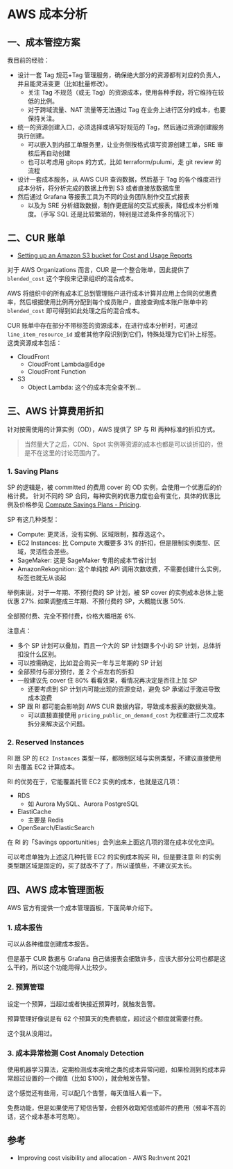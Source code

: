 # AWS 成本分析

## 一、成本管控方案

我目前的经验：

- 设计一套 Tag 规范+Tag 管理服务，确保绝大部分的资源都有对应的负责人，并且能灵活变更（比如批量修改）。
  - 关注 Tag 不规范（或无 Tag）的资源成本，使用各种手段，将它维持在较低的比例。
  - 对于跨域流量、NAT 流量等无法通过 Tag 在业务上进行区分的成本，也要保持关注。
- 统一的资源创建入口，必须选择或填写好规范的 Tag，然后通过资源创建服务执行创建。
  - 可以嵌入到内部工单服务里，让业务侧按格式填写资源创建工单，SRE 审核后再自动创建
  - 也可以考虑用 gitops 的方式，比如 terraform/pulumi，走 git review 的流程
- 设计一套成本服务，从 AWS CUR 查询数据，然后基于 Tag 的各个维度进行成本分析，将分析完成的数据上传到 S3 或者直接放数据库里
- 然后通过 Grafana 等报表工具为不同的业务团队制作交互式报表
  - 以及为 SRE 分析细致数据，制作更底层的交互式报表，降低成本分析难度。（手写 SQL 还是比较繁琐的，特别是过滤条件多的情况下）


## 二、CUR 账单

- [Setting up an Amazon S3 bucket for Cost and Usage Reports](https://docs.aws.amazon.com/cur/latest/userguide/cur-s3.html)

对于 AWS Organizations 而言，CUR 是一个整合账单，因此提供了 `blended_cost` 这个字段来记录组织的混合成本。

AWS 将组织中的所有成本汇总到管理账户进行成本计算并应用上合同的优惠费率，然后根据使用比例再分配到每个成员账户，直接查询成本账户账单中的 `blended_cost` 即可得到如此处理之后的混合成本。

CUR 账单中存在部分不带标签的资源成本，在进行成本分析时，可通过 `line_item_resource_id` 或者其他字段识别到它们，特殊处理为它们补上标签。这类资源成本包括：

- CloudFront
  - CloudFront Lambda@Edge
  - CloudFront Function
- S3
  - Object Lambda: 这个的成本完全查不到...


## 三、AWS 计算费用折扣

针对按需使用的计算实例（OD），AWS 提供了 SP 与 RI 两种标准的折扣方式。

>当然量大了之后，CDN、Spot 实例等资源的成本也都是可以谈折扣的，但是不在这里的讨论范围内了。

### 1. Saving Plans

SP 的逻辑是，被 committed 的费用 cover 的 OD 实例，会使用一个优惠后的价格计费。
针对不同的 SP 合同，每种实例的优惠力度也会有变化，具体的优惠比例及价格参见 [Compute Savings Plans - Pricing](https://aws.amazon.com/savingsplans/compute-pricing/).

SP 有这几种类型：

- Compute: 更灵活，没有实例、区域限制，推荐选这个。
- EC2 Instances: 比 Compute 大概要多 3% 的折扣，但是限制实例类型、区域，灵活性会差些。
- SageMaker: 这是 SageMaker 专用的成本节省计划
- AmazonRekognition: 这个单纯按 API 调用次数收费，不需要创建什么实例，标签也就无从谈起

举例来说，对于一年期、不预付费的 SP 计划，被 SP cover 的实例成本总体上能优惠 27%.
如果调整成三年期、不预付费的 SP，大概能优惠 50%.

全部预付费、完全不预付费，价格大概相差 6%.

注意点：

- 多个 SP 计划可以叠加，而且一个大的 SP 计划跟多个小的 SP 计划，总体折扣没什么区别。
- 可以按需确定，比如混合购买一年与三年期的 SP 计划
- 全部预付与部分预付，差 2 个点左右的折扣
- 一般建议先 cover 住 80% 看看效果，看情况再决定是否往上加 SP
  - 还要考虑到 SP 计划内可能出现的资源变动，避免 SP 承诺过于激进导致成本浪费
- SP 跟 RI 都可能会影响到 AWS CUR 数据内容，导致成本报表的数据失准。
  - 可以直接直接使用 `pricing_public_on_demand_cost` 为权重进行二次成本拆分来解决这个问题。

### 2. Reserved Instances

RI 跟 SP 的 `EC2 Instances` 类型一样，都限制区域与实例类型，不建议直接使用 RI 去覆盖 EC2 计算成本。

RI 的优势在于，它能覆盖托管 EC2 实例的成本，也就是这几项：

- RDS
  - 如 Aurora MySQL、Aurora PostgreSQL
- ElastiCache
  - 主要是 Redis
- OpenSearch/ElasticSearch

在 RI 的「Savings opportunities」会列出来上面这几项的潜在成本优化空间。

可以考虑单独为上述这几种托管 EC2 的实例成本购买 RI，但是要注意 RI 的实例类型跟区域是固定的，买了就改不了了，所以谨慎些，不建议买太长。

## 四、AWS 成本管理面板

AWS 官方有提供一个成本管理面板，下面简单介绍下。

### 1. 成本报告

可以从各种维度创建成本报告。

但是基于 CUR 数据与 Grafana 自己做报表会细致许多，应该大部分公司也都是这么干的，所以这个功能用得人比较少。

### 2. 预算管理

设定一个预算，当超过或者快接近预算时，就触发告警。

预算管理好像说是有 62 个预算天的免费额度，超过这个额度就需要付费。

这个我从没用过。

### 3. 成本异常检测 Cost Anomaly Detection

使用机器学习算法，定期检测成本突增之类的成本异常问题，如果检测到的成本异常超过设置的一个阈值（比如 $100），就会触发告警。

这个感觉还有些用，可以配几个告警，每天值班人看一下。

免费功能，但是如果使用了短信告警，会额外收取短信或邮件的费用（频率不高的话，这个成本基本可忽略）。


## 参考

- Improving cost visibility and allocation - AWS Re:Invent 2021

